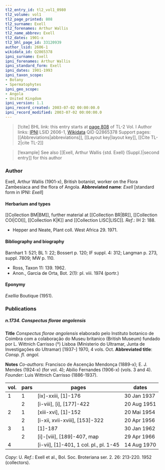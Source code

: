 ```yaml
---
tl2_entry_id: tl2_vol1_0980
tl2_volume: vol1
tl2_page_printed: 808
tl2_surname: Exell
tl2_forenames: Arthur Wallis
tl2_name_abbrev: Exell
tl2_dates: 1901-x
tl2_bhl_page_id: 33120939
author_lsid: 2606-1
wikidata_id: Q2865378
ipni_surname: Exell
ipni_forenames: Arthur Wallis
ipni_standard_form: Exell
ipni_dates: 1901-1993
ipni_taxon_scope: 
- Botany
- Spermatophytes
ipni_geo_scope: 
- Angola
- United Kingdom
ipni_version: 1.1
ipni_record_created: 2003-07-02 00:00:00.0
ipni_record_modified: 2003-07-02 00:00:00.0
---
```


> [!cite] BHL link: this entry starts at [page 808](https://www.biodiversitylibrary.org/page/33120939) of TL-2 Vol. I
> Author links: [IPNI](https://www.ipni.org/a/2606-1) LSID 2606-1, [Wikidata](https://www.wikidata.org/wiki/Q2865378) QID Q2865378
> Support pages: [[Abbreviations|abbreviations]], [[Layout key|layout key]], [[Cite TL-2|cite TL-2]]

> [!example] See also [[Exell, Arthur Wallis {std. Exell} (Suppl.)|second entry]] for this author

### Author

Exell, Arthur Wallis (1901-x), British botanist, worker on the Flora Zambesiaca and the flora of Angola. 
**Abbreviated name**: *Exell* \[standard form in IPNI: *Exell*\]

#### Herbarium and types

[[Collection BM|BM]], further material at [[Collection BR|BR]], [[Collection COI|COI]], [[Collection K|K]] and [[Collection LISC|LISC]].
*Ref*.: IH 2: 188.
- Hepper and Neate, Plant coll. West Africa 29. 1971.

#### Bibliography and biography

Barnhart 1: 521; BL 1: 22; Bossert p. 120; IF suppl. 4: 312; Langman p. 273, suppl. 7809; MW p. 110.
- Ross, Taxon 11: 139. 1962.
- Anon., Garcia de Orta, Bot. 2(1): pl. viii. 1974 (portr.)

#### Eponymy

*Exellia* Boutique (1951).

### Publications

##### n.1734. Conspectus florae angolensis

**Title**
*Conspectus florae angolensis* elaborado pelo Instituto botanico de Coimbra com a colaboração do Museu britanico (British Museum) fundado por L. Wittnich Carrisso (†) Lisboa (Ministerio do Ultramar, Junta de Investigações do Ultramar) \[1937-\] 1970, 4 vols. Oct.
**Abbreviated title**: *Consp. fl. angol.*

**Notes**
*Co-authors*: Francisco de Ascenção Mendonça (1889-x); E. J. Mendes (1924-x) (for vol. 4); Abilio Fernandes (1906-x) (vols. 3 and 4).
*Founder*: Luis Wittnich Carrisso (1886-1937).

|vol.	|pars	|pages	|dates|
|---	|---	|---	|---	|
|1	|1	|\[ix\]-xxiii, \[1\]-176	|30 Jan 1937|
|	|2	|\[i-viii\], \[i\], \[177\]-422	|20 Aug 1951|
|2	|1	|\[xiii-xvi\], \[1\]-152	|20 Mai 1954|
|	|2	|\[i-xii, xvii-xviii\], \[153\]-322	|20 Apr 1956|
|3	|1	|\[1\]-187	|30 Jan 1962|
|	|2	|\[i\]-\[viii\], \[189\]-407, map	|29 Apr 1966|
|4	|	|\[i-vii\], \[1\]-401, 1 col. pl., pl. 1-45	|14 Aug 1970|

*Copy*: U.
*Ref*.: Exell et al., Bol. Soc. Broteriana ser. 2. 26: 213-220. 1952 (collectors).

